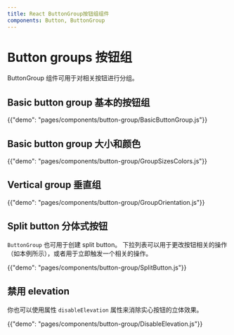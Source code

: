 ```yaml
---
title: React ButtonGroup按钮组组件
components: Button, ButtonGroup
---
```


# Button groups 按钮组

<p class="description">ButtonGroup 组件可用于对相关按钮进行分组。</p>

## Basic button group 基本的按钮组

{{"demo": "pages/components/button-group/BasicButtonGroup.js"}}

## Basic button group 大小和颜色

{{"demo": "pages/components/button-group/GroupSizesColors.js"}}

## Vertical group 垂直组

{{"demo": "pages/components/button-group/GroupOrientation.js"}}

## Split button 分体式按钮

`ButtonGroup` 也可用于创建 split button。 下拉列表可以用于更改按钮相关的操作（如本例所示），或者用于立即触发一个相关的操作。

{{"demo": "pages/components/button-group/SplitButton.js"}}

## 禁用 elevation

你也可以使用属性 `disableElevation` 属性来消除实心按钮的立体效果。

{{"demo": "pages/components/button-group/DisableElevation.js"}}

